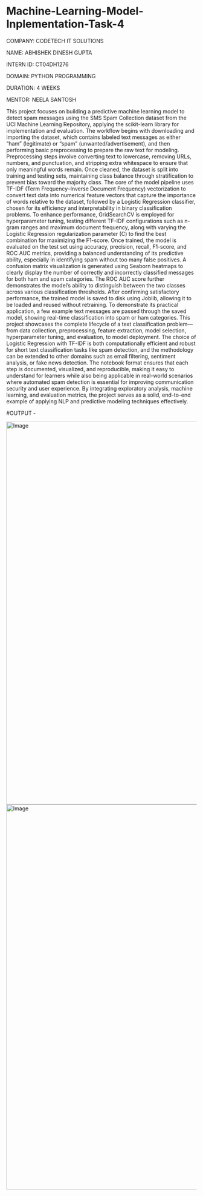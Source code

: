 # Machine-Learning-Model-Inplementation-Task-4

COMPANY: CODETECH IT SOLUTIONS

NAME: ABHISHEK DINESH GUPTA

INTERN ID: CT04DH1276

DOMAIN: PYTHON PROGRAMMING

DURATION: 4 WEEKS

MENTOR: NEELA SANTOSH

This project focuses on building a predictive machine learning model to detect spam messages using the SMS Spam Collection dataset from the UCI Machine Learning Repository, applying the scikit-learn library for implementation and evaluation. The workflow begins with downloading and importing the dataset, which contains labeled text messages as either “ham” (legitimate) or “spam” (unwanted/advertisement), and then performing basic preprocessing to prepare the raw text for modeling. Preprocessing steps involve converting text to lowercase, removing URLs, numbers, and punctuation, and stripping extra whitespace to ensure that only meaningful words remain. Once cleaned, the dataset is split into training and testing sets, maintaining class balance through stratification to prevent bias toward the majority class. The core of the model pipeline uses TF-IDF (Term Frequency–Inverse Document Frequency) vectorization to convert text data into numerical feature vectors that capture the importance of words relative to the dataset, followed by a Logistic Regression classifier, chosen for its efficiency and interpretability in binary classification problems. To enhance performance, GridSearchCV is employed for hyperparameter tuning, testing different TF-IDF configurations such as n-gram ranges and maximum document frequency, along with varying the Logistic Regression regularization parameter (C) to find the best combination for maximizing the F1-score. Once trained, the model is evaluated on the test set using accuracy, precision, recall, F1-score, and ROC AUC metrics, providing a balanced understanding of its predictive ability, especially in identifying spam without too many false positives. A confusion matrix visualization is generated using Seaborn heatmaps to clearly display the number of correctly and incorrectly classified messages for both ham and spam categories. The ROC AUC score further demonstrates the model’s ability to distinguish between the two classes across various classification thresholds. After confirming satisfactory performance, the trained model is saved to disk using Joblib, allowing it to be loaded and reused without retraining. To demonstrate its practical application, a few example text messages are passed through the saved model, showing real-time classification into spam or ham categories. This project showcases the complete lifecycle of a text classification problem—from data collection, preprocessing, feature extraction, model selection, hyperparameter tuning, and evaluation, to model deployment. The choice of Logistic Regression with TF-IDF is both computationally efficient and robust for short text classification tasks like spam detection, and the methodology can be extended to other domains such as email filtering, sentiment analysis, or fake news detection. The notebook format ensures that each step is documented, visualized, and reproducible, making it easy to understand for learners while also being applicable in real-world scenarios where automated spam detection is essential for improving communication security and user experience. By integrating exploratory analysis, machine learning, and evaluation metrics, the project serves as a solid, end-to-end example of applying NLP and predictive modeling techniques effectively.

#OUTPUT - 

<img width="1919" height="1010" alt="Image" src="https://github.com/user-attachments/assets/89ecc900-f2e6-4526-b4a6-93cef3912658" />


<img width="1919" height="1016" alt="Image" src="https://github.com/user-attachments/assets/b05b084f-462a-4e47-9261-77bb8e0eedfa" />
